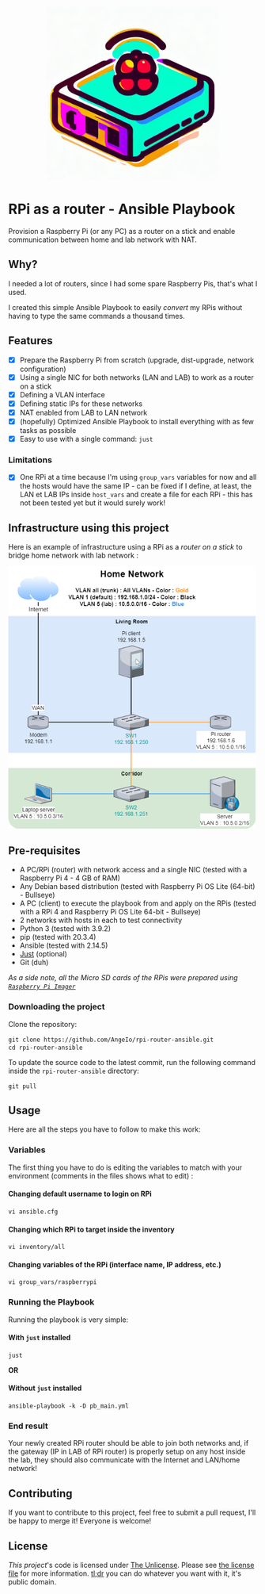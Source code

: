 <p align="center">
  <img width="350" alt="RPi as a router logo" src="img/logo_rpi_router.png">
</p>

# RPi as a router - Ansible Playbook

Provision a Raspberry Pi (or any PC) as a router on a stick and enable communication between home and lab network with NAT.

## Why?

I needed a lot of routers, since I had some spare Raspberry Pis, that's what I used.

I created this simple Ansible Playbook to easily _convert_ my RPis without having to type the same commands a thousand times.

## Features

- [x] Prepare the Raspberry Pi from scratch (upgrade, dist-upgrade, network configuration)
- [x] Using a single NIC for both networks (LAN and LAB) to work as a router on a stick
- [x] Defining a VLAN interface
- [x] Defining static IPs for these networks
- [x] NAT enabled from LAB to LAN network
- [x] (hopefully) Optimized Ansible Playbook to install everything with as few tasks as possible
- [x] Easy to use with a single command: `just`

### Limitations

- [x] One RPi at a time because I'm using `group_vars` variables for now and all the hosts would have the same IP - can be fixed if I define, at least, the LAN et LAB IPs inside `host_vars` and create a file for each RPi - this has not been tested yet but it would surely work!

## Infrastructure using this project

Here is an example of infrastructure using a RPi as a _router on a stick_ to bridge home network with lab network :

<img width="500px" src="img/infra_example.png">

## Pre-requisites

- A PC/RPi (router) with network access and a single NIC (tested with a Raspberry Pi 4 - 4 GB of RAM)
- Any Debian based distribution (tested with Raspberry Pi OS Lite (64-bit) - Bullseye)
- A PC (client) to execute the playbook from and apply on the RPis (tested with a RPi 4 and Raspberry Pi OS Lite 64-bit - Bullseye)
- 2 networks with hosts in each to test connectivity
- Python 3 (tested with 3.9.2)
- pip (tested with 20.3.4)
- Ansible (tested with 2.14.5)
- [Just](https://github.com/casey/just) (optional)
- Git (duh)

_As a side note, all the Micro SD cards of the RPis were prepared using [`Raspberry Pi Imager`](https://www.raspberrypi.com/software/)_

### Downloading the project

Clone the repository:

```shell
git clone https://github.com/AngeIo/rpi-router-ansible.git
cd rpi-router-ansible
```

To update the source code to the latest commit, run the following command inside the `rpi-router-ansible` directory:

```shell
git pull
```

## Usage

Here are all the steps you have to follow to make this work:

### Variables

The first thing you have to do is editing the variables to match with your environment (comments in the files shows what to edit) :

#### Changing default username to login on RPi
```shell
vi ansible.cfg
```

#### Changing which RPi to target inside the inventory
```shell
vi inventory/all
```

#### Changing variables of the RPi (interface name, IP address, etc.)
```shell
vi group_vars/raspberrypi
```

### Running the Playbook

Running the playbook is very simple:

#### With `just` installed
```shell
just
```

**OR**

#### Without `just` installed
```shell
ansible-playbook -k -D pb_main.yml
```

### End result

Your newly created RPi router should be able to join both networks and, if the gateway (IP in LAB of RPi router) is properly setup on any host inside the lab, they should also communicate with the Internet and LAN/home network!

## Contributing

If you want to contribute to this project, feel free to submit a pull request, I'll be happy to merge it! Everyone is welcome!

## License

*This project*'s code is licensed under [The Unlicense](https://opensource.org/license/unlicense). Please see [the license file](LICENSE) for more information. [tl;dr](https://www.tldrlegal.com/license/unlicense) you can do whatever you want with it, it's public domain.
